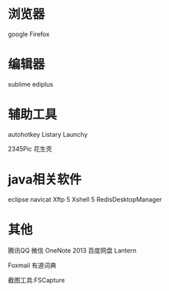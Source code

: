 # 浏览器
google
Firefox

# 编辑器
sublime
ediplus

# 辅助工具
autohotkey
Listary
Launchy

2345Pic
花生壳

# java相关软件

eclipse
navicat
Xftp 5
Xshell 5
RedisDesktopManager

# 其他 

腾讯QQ
微信
OneNote 2013
百度网盘
Lantern

Foxmail 
有道词典

截图工具:FSCapture